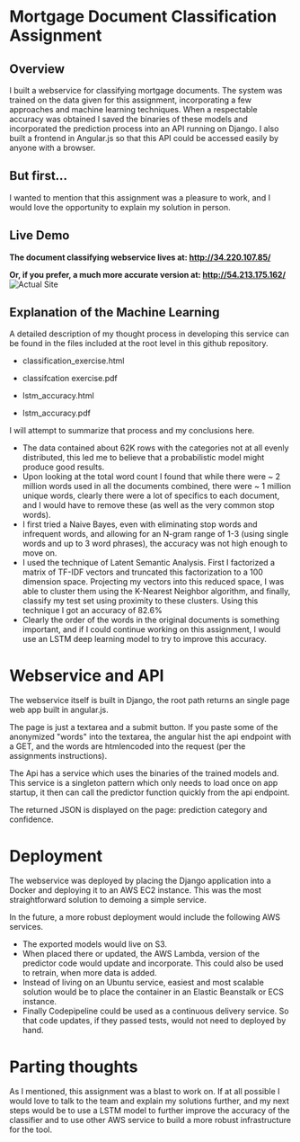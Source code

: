 # Mortgage Document Classification Assignment
## Overview
I built a webservice for classifying mortgage documents. The system was trained on the data given for this assignment, incorporating a few approaches and machine learning techniques. When a respectable accuracy was obtained I saved the binaries of these models and incorporated the prediction process into an API running on Django. I also built a frontend in Angular.js so that this API could be accessed easily by anyone with a browser.

## But first...
I wanted to mention that this assignment was a pleasure to work, and I would love the opportunity to explain my solution in person.

## Live Demo
**The document classifying webservice lives at: http://34.220.107.85/**

**Or, if you prefer, a much more accurate version at: http://54.213.175.162/**
![Actual Site](http://boazreisman.com/images/classifier_demo.png)

## Explanation of the Machine Learning
A detailed description of my thought process in developing this service can be found in the files included at the root level in this github repository.
- classification_exercise.html
- classifcation exercise.pdf

- lstm_accuracy.html
- lstm_accuracy.pdf

I will attempt to summarize that process and my conclusions here.
- The data contained about 62K rows with the categories not at all evenly distributed, this led me to believe that a probabilistic model might produce good results.
- Upon looking at the total word count I found that while there were ~ 2 million words used in all the documents combined, there were ~ 1 million unique words, clearly there were a lot of specifics to each document, and I would have to remove these (as well as the very common stop words).
- I first tried a Naive Bayes, even with eliminating stop words and infrequent words, and allowing for an N-gram range of 1-3 (using single words and up to 3 word phrases), the accuracy was not high enough to move on.
- I used the technique of Latent Semantic Analysis. First I factorized a matrix of TF-IDF vectors and truncated this factorization to a 100 dimension space. Projecting my vectors into this reduced space, I was able to cluster them using the K-Nearest Neighbor algorithm, and finally, classify my test set using proximity to these clusters. Using this technique I got an accuracy of 82.6%
- Clearly the order of the words in the original documents is something important, and if I could continue working on this assignment, I would use an LSTM deep learning model to try to improve this accuracy.

# Webservice and API
The webservice itself is built in Django, the root path returns an single page web app built in angular.js.

The page is just a textarea and a submit button. If you paste some of the anonymized "words" into the textarea, the angular hist the api endpoint with a GET, and the words are htmlencoded into the request (per the assignments instructions).

The Api has a service which uses the binaries of the trained models and. This service is a singleton pattern which only needs to load once on app startup, it then can call the predictor function quickly from the api endpoint.

The returned JSON is displayed on the page: prediction category and confidence.

# Deployment
The webservice was deployed by placing the Django application into a Docker and deploying it to an AWS EC2 instance. This was the most straightforward solution to demoing a simple service.

In the future, a more robust deployment would include the following AWS services.
- The exported models would live on S3.
- When placed there or updated, the AWS Lambda, version of the predictor code would update and incorporate. This could also be used to retrain, when more data is added.
- Instead of living on an Ubuntu service, easiest and most scalable solution would be to place the container in an Elastic Beanstalk or ECS instance.
- Finally Codepipeline could be used as a continuous delivery service. So that code updates, if they passed tests, would not need to deployed by hand.

# Parting thoughts
As I mentioned, this assignment was a blast to work on. If at all possible I would love to talk to the team and explain my solutions further, and my next steps would be to use a LSTM model to further improve the accuracy of the classifier and to use other AWS service to build a more robust infrastructure for the tool.

